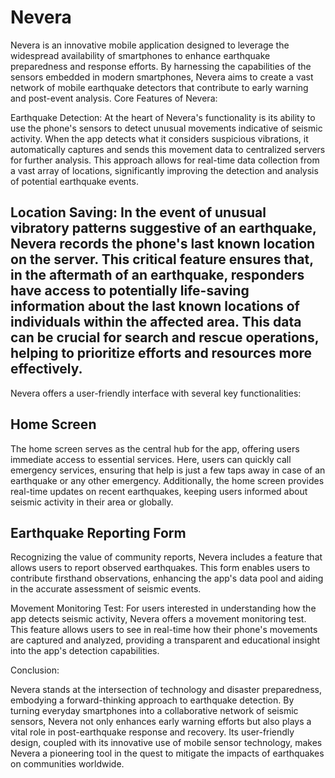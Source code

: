 # Nevera

Nevera is an innovative mobile application designed to leverage the widespread availability of smartphones to enhance earthquake preparedness and response efforts. By harnessing the capabilities of the sensors embedded in modern smartphones, Nevera aims to create a vast network of mobile earthquake detectors that contribute to early warning and post-event analysis.
Core Features of Nevera:

Earthquake Detection: At the heart of Nevera's functionality is its ability to use the phone's sensors to detect unusual movements indicative of seismic activity. When the app detects what it considers suspicious vibrations, it automatically captures and sends this movement data to centralized servers for further analysis. This approach allows for real-time data collection from a vast array of locations, significantly improving the detection and analysis of potential earthquake events.

## Location Saving: In the event of unusual vibratory patterns suggestive of an earthquake, Nevera records the phone's last known location on the server. This critical feature ensures that, in the aftermath of an earthquake, responders have access to potentially life-saving information about the last known locations of individuals within the affected area. This data can be crucial for search and rescue operations, helping to prioritize efforts and resources more effectively.

Nevera offers a user-friendly interface with several key functionalities:

## Home Screen
The home screen serves as the central hub for the app, offering users immediate access to essential services. Here, users can quickly call emergency services, ensuring that help is just a few taps away in case of an earthquake or any other emergency. Additionally, the home screen provides real-time updates on recent earthquakes, keeping users informed about seismic activity in their area or globally.

## Earthquake Reporting Form

Recognizing the value of community reports, Nevera includes a feature that allows users to report observed earthquakes. This form enables users to contribute firsthand observations, enhancing the app's data pool and aiding in the accurate assessment of seismic events.

Movement Monitoring Test: For users interested in understanding how the app detects seismic activity, Nevera offers a movement monitoring test. This feature allows users to see in real-time how their phone's movements are captured and analyzed, providing a transparent and educational insight into the app's detection capabilities.

Conclusion:

Nevera stands at the intersection of technology and disaster preparedness, embodying a forward-thinking approach to earthquake detection. By turning everyday smartphones into a collaborative network of seismic sensors, Nevera not only enhances early warning efforts but also plays a vital role in post-earthquake response and recovery. Its user-friendly design, coupled with its innovative use of mobile sensor technology, makes Nevera a pioneering tool in the quest to mitigate the impacts of earthquakes on communities worldwide.
